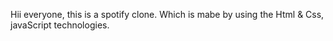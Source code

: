 Hii everyone, this is a spotify clone. Which is mabe by using the Html & Css, javaScript technologies.
